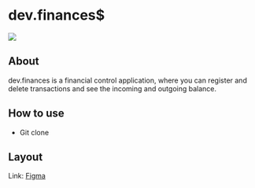 # dev.finances$
![](https://raw.githubusercontent.com/rocketseat-education/maratona-discover-01/main/.github/devfinances.png)

## About
dev.finances is a financial control application, where you can register and delete transactions and see the incoming and outgoing balance.

## How to use
* Git clone

## Layout
Link: [Figma](https://www.figma.com/file/7Vu9DzUaCZIV4nibzkjgB4/dev.finance%24-Maratona-Discover?node-id=0-1&t=ZEeXeLMeYUF1ertw-0)

